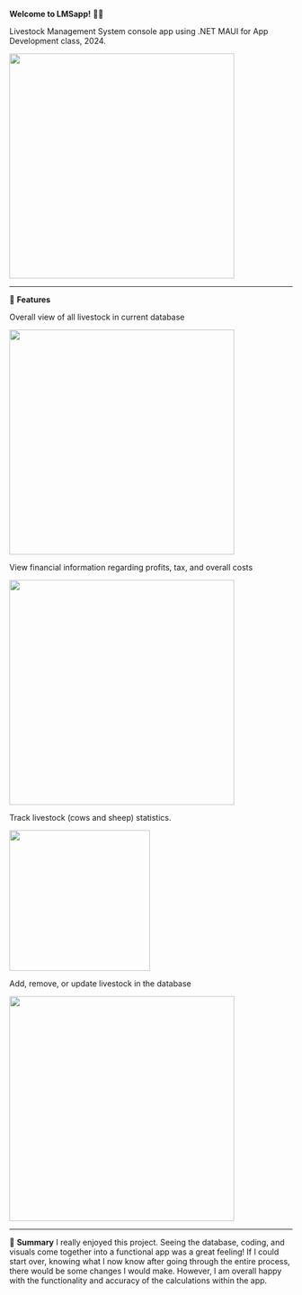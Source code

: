 **Welcome to LMSapp!** 🐄🐑

Livestock Management System console app using .NET MAUI for App Development class, 2024.

<img src="https://github.com/yllomssim/LMSapp/assets/142194837/ace10514-7817-44bb-84f6-49362637948a" height="400"><br>

***
🚀 **Features**

Overall view of all livestock in current database

<img src="https://github.com/yllomssim/LMSapp/assets/142194837/42e95c1a-9894-4a81-a40a-4929cc3162a9" height="400"><br>

View financial information regarding profits, tax, and overall costs

<img src="https://github.com/yllomssim/LMSapp/assets/142194837/c2b30434-344f-4ede-ace5-9fe9865a148f" height="400"><br>

Track livestock (cows and sheep) statistics.

<img src="https://github.com/yllomssim/LMSapp/assets/142194837/ab0789fc-ccd2-4435-8274-6578ed676fa2" height="250"><br>

Add, remove, or update livestock in the database

<img src="https://github.com/yllomssim/LMSapp/assets/142194837/585f9cd9-7d96-4700-927e-e1a8cdc1a3ff" height="400"><br>

***
💬 **Summary**
I really enjoyed this project. Seeing the database, coding, and visuals come together into a functional app was a great feeling! If I could start over, knowing what I now know after going through the entire process, there would be some changes I would make. However, I am overall happy with the functionality and accuracy of the calculations within the app.
